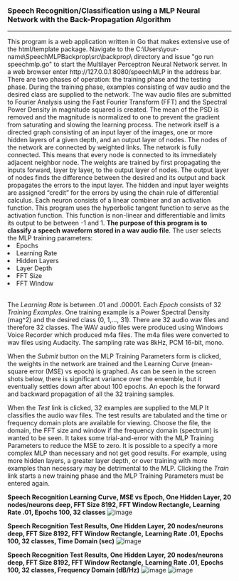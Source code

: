 <h3>Speech Recognition/Classification using a MLP Neural Network with the Back-Propagation Algorithm</h3>
<hr>
This program is a web application written in Go that makes extensive use of the html/template package.
Navigate to the C:\Users\your-name\SpeechMLPBackprop\src\backprop\ directory and issue "go run speechmlp.go" to
start the Multilayer Perceptron Neural Network server. In a web browser enter http://127.0.0.1:8080/speechMLP
in the address bar.  There are two phases of operation:  the training phase and the testing phase.  During the training
phase, examples consisting of wav audio and the desired class are supplied to the network.  The wav audio files are submitted
to Fourier Analysis using the Fast Fourier Transform (FFT) and the Spectral Power Density in magnitude squared is created.
The mean of the PSD is removed and the magnitude is normalized to one to prevent the gradient from saturating and slowing the learning process.
The network itself is a directed graph consisting of an input layer of the images, one or more hidden layers of a given depth, and
an output layer of nodes.  The nodes of the network are connected by weighted links.
The network is fully connected.  This means that every node is connected to its immediately adjacent neighbor node.  The weights are trained
by first propagating the inputs forward, layer by layer, to the output layer of nodes.  The output layer of nodes finds the
difference between the desired and its output and back propagates the errors to the input layer.  The hidden and input layer
weights are assigned “credit” for the errors by using the chain rule of differential calculus.  Each neuron consists of a
linear combiner and an activation function.  This program uses the hyperbolic tangent function to serve as the activation function.
This function is non-linear and differentiable and limits its output to be between -1 and 1.  <b>The purpose of this program is to classify a
speech waveform stored in a wav audio file</b>.
The user selects the MLP training parameters:
<li>Epochs</li>
<li>Learning Rate</li>
<li>Hidden Layers</li>
<li>Layer Depth</li>
<li>FFT Size</li>
<li>FFT Window</li>
<br />
<p>
The <i>Learning Rate</i> is between .01 and .00001.  Each <i>Epoch</i> consists of 32 <i>Training Examples</i>.  
One training example is a Power Spectral Density (mag^2) and the desired class (0, 1,…, 31).  There are 32 audio wav files and therefore 32 classes.
The WAV audio files were produced using Windows Voice Recorder which produced m4a files.  The m4a files were converted to wav files using Audacity.
The sampling rate was 8kHz, PCM 16-bit, mono.
</p>
<p>
When the <i>Submit</i> button on the MLP Training Parameters form is clicked, the weights in the network are trained
and the Learning Curve (mean-square error (MSE) vs epoch) is graphed.  As can be seen in the screen shots below, there is significant variance over the ensemble,
but it eventually settles down after about 100 epochs. An epoch is the forward and backward propagation of all the 32 training samples.
</p>
<p>
When the <i>Test</i> link is clicked, 32 examples are supplied to the MLP  It classifies the audio wav files.
The test results are tabulated and the time or frequency domain plots are available for viewing.  Choose the file, the domain,
the FFT size and window if the frequency domain (spectrum) is wanted to be seen.
It takes some trial-and-error with the MLP Training Parameters to reduce the MSE to zero.  It is possible to a specify a 
more complex MLP than necessary and not get good results.  For example, using more hidden layers, a greater layer depth,
or over training with more examples than necessary may be detrimental to the MLP.  Clicking the <i>Train</i> link starts a new training
phase and the MLP Training Parameters must be entered again.
</p>

<b>Speech Recognition Learning Curve, MSE vs Epoch, One Hidden Layer, 20 nodes/neurons deep, FFT Size 8192, FFT Window Rectangle,</b>
<b>Learning Rate .01, Epochs 100, 32 classes</b>
![image](https://github.com/user-attachments/assets/1a2e6d80-f76c-4651-adb1-2cf04d702d2c)

<b>Speech Recognition Test Results, One Hidden Layer, 20 nodes/neurons deep, FFT Size 8192, FFT Window Rectangle,</b>
<b>Learning Rate .01, Epochs 100, 32 classes, Time Domain (sec)</b>
![image](https://github.com/user-attachments/assets/6a3a5df6-c199-469d-9f48-0e34a75ba004)

<b>Speech Recognition Test Results, One Hidden Layer, 20 nodes/neurons deep, FFT Size 8192, FFT Window Rectangle,</b>
<b>Learning Rate .01, Epochs 100, 32 classes, Frequency Domain (dB/Hz)</b>
![image](https://github.com/user-attachments/assets/440c3ce6-83c2-484f-b21f-ea170c5a19f1)
![image](https://github.com/user-attachments/assets/a4683f49-0975-4f58-8391-f018e43c04d3)

